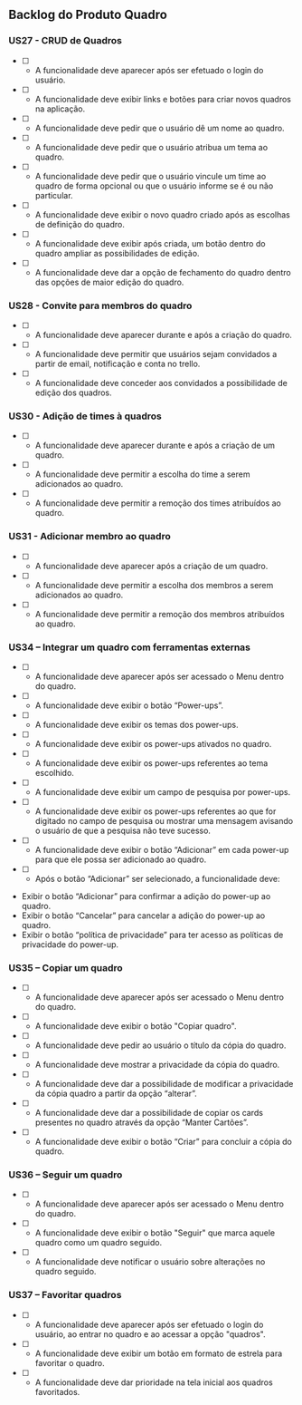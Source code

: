 ## Backlog do Produto Quadro


### US27 - CRUD de Quadros

- [ ] -  A funcionalidade deve aparecer após ser efetuado o login do usuário.

- [ ] - A funcionalidade deve exibir links e botões para criar novos quadros na aplicação.

- [ ] -  A funcionalidade deve pedir que o usuário dê um nome ao quadro.

- [ ] -  A funcionalidade deve pedir que o usuário atribua um tema ao quadro.

- [ ] -  A funcionalidade deve pedir que o usuário vincule um time ao quadro de forma opcional ou que o usuário informe se é ou não particular.

- [ ] -  A funcionalidade deve exibir o novo quadro criado após as escolhas de definição do quadro.

- [ ] -  A funcionalidade deve exibir após criada, um botão dentro do quadro ampliar as possibilidades de edição.

- [ ] -  A funcionalidade deve dar a opção de fechamento do quadro dentro das opções de maior edição do quadro.

### US28 - Convite para membros do quadro

- [ ] -  A funcionalidade deve aparecer durante e após a criação do quadro.

- [ ] -  A funcionalidade deve permitir que usuários sejam convidados a partir de email, notificação e conta no trello.

- [ ] -  A funcionalidade deve conceder aos convidados a possibilidade de edição dos quadros.

### US30 - Adição de times à quadros

- [ ] -  A funcionalidade deve aparecer durante e após a criação de um quadro.

- [ ] -  A funcionalidade deve permitir a escolha do time a serem adicionados ao quadro.

- [ ] -  A funcionalidade deve permitir a remoção dos times atribuídos ao quadro.

### US31 - Adicionar membro ao quadro

- [ ] -  A funcionalidade deve aparecer após a criação de um quadro.

- [ ] -  A funcionalidade deve permitir a escolha dos membros a serem adicionados ao quadro.

- [ ] -  A funcionalidade deve permitir a remoção dos membros atribuídos ao quadro.

### US34 – Integrar um quadro com ferramentas externas

- [ ] -  A funcionalidade deve aparecer após ser acessado o Menu dentro do quadro.

- [ ] - A funcionalidade deve exibir o botão “Power-ups”.

- [ ] -  A funcionalidade deve exibir os temas dos power-ups.

- [ ] -  A funcionalidade deve exibir os power-ups ativados no quadro.

- [ ] -  A funcionalidade deve exibir os power-ups referentes ao tema escolhido.

- [ ] -  A funcionalidade deve exibir um campo de pesquisa por power-ups.

- [ ] -  A funcionalidade deve exibir os power-ups referentes ao que for digitado no campo de pesquisa ou mostrar uma mensagem avisando o usuário de que a pesquisa não teve sucesso.

- [ ] -  A funcionalidade deve exibir o botão “Adicionar” em cada power-up para que ele possa ser adicionado ao quadro.

- [ ] -  Após o botão “Adicionar” ser selecionado, a funcionalidade deve:
- Exibir o botão “Adicionar” para confirmar a adição do power-up ao quadro.
- Exibir o botão “Cancelar” para cancelar a adição do power-up ao quadro.
- Exibir o botão “política de privacidade” para ter acesso as políticas de privacidade do power-up.

### US35 – Copiar um quadro

- [ ] -  A funcionalidade deve aparecer após ser acessado o Menu dentro do quadro.

- [ ] - A funcionalidade deve exibir o botão "Copiar quadro".

- [ ] -  A funcionalidade deve pedir ao usuário o título da cópia do quadro.

- [ ] -  A funcionalidade deve mostrar a privacidade da cópia do quadro.

- [ ] -  A funcionalidade deve dar a possibilidade de modificar a privacidade da cópia quadro a partir da opção “alterar”.

- [ ] -  A funcionalidade deve dar a possibilidade de copiar os cards presentes no quadro através da opção “Manter Cartões”.

- [ ] -  A funcionalidade deve exibir o botão “Criar” para concluir a cópia do quadro.

### US36 – Seguir um quadro

- [ ] -  A funcionalidade deve aparecer após ser acessado o Menu dentro do quadro.

- [ ] - A funcionalidade deve exibir o botão "Seguir" que marca aquele quadro como um quadro seguido.

- [ ] -  A funcionalidade deve notificar o usuário sobre alterações no quadro seguido.

### US37 – Favoritar quadros

- [ ] -  A funcionalidade deve aparecer após ser efetuado o login do usuário, ao entrar no quadro e ao acessar a opção "quadros".

- [ ] - A funcionalidade deve exibir um botão em formato de estrela para favoritar o quadro.

- [ ] -  A funcionalidade deve dar prioridade na tela inicial aos quadros favoritados.


